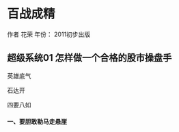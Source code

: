 # 百战成精

作者 花荣
年份： 2011初步出版

## 超级系统01 怎样做一个合格的股市操盘手

英雄底气

石达开

四要八如

#### 一、要胆敢勒马走悬崖

## 
## 
## 


